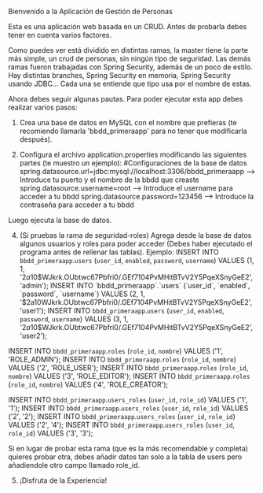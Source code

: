 Bienvenido a la Aplicación de Gestión de Personas

Esta es una aplicación web basada en un CRUD.
Antes de probarla debes tener en cuenta varios factores.

Como puedes ver está dividido en distintas ramas, la master tiene la parte más simple, un crud de personas, sin ningún tipo de seguridad.
Las demás ramas fueron trabajadas con Spring Security, además de un poco de estilo.
Hay distintas branches, Spring Security en memoria, Spring Security usando JDBC... Cada una se entiende que tipo usa por el nombre de estas.

Ahora debes seguir algunas pautas.
Para poder ejecutar esta app debes realizar varios pasos:

1. Crea una base de datos en MySQL con el nombre que prefieras (te recomiendo llamarla 'bbdd_primeraapp' para no tener que modificarla después).
  
2. Configura el archivo application.properties modificando las siguientes partes (te muestro un ejemplo):
#Configuraciones de la base de datos
spring.datasource.url=jdbc:mysql://localhost:3306/bbdd_primeraapp  --> Introduce tu puerto y el nombre de la bbdd que creaste
spring.datasource.username=root --> Introduce el username para acceder a tu bbdd
spring.datasource.password=123456 --> Introduce la contraseña para acceder a tu bbdd

Luego ejecuta la base de datos.

4. (Si pruebas la rama de seguridad-roles) Agrega desde la base de datos algunos usuarios y roles para poder acceder (Debes haber ejecutado el programa antes de rellenar las tablas).
Ejemplo:
INSERT INTO `bbdd_primeraapp`.`users` (`user_id`, `enabled`, `password`, `username`) VALUES (1, 1, '$2a$10$WJkrk.OUbtwc67Pbfri0/.GEf7104PvMHitBTvV2Y5PqeXSnyGeE2', 'admin');
INSERT INTO `bbdd_primeraapp`.`users` (`user_id`, `enabled`, `password`, `username`) VALUES (2, 1, '$2a$10$WJkrk.OUbtwc67Pbfri0/.GEf7104PvMHitBTvV2Y5PqeXSnyGeE2', 'user1');
INSERT INTO `bbdd_primeraapp`.`users` (`user_id`, `enabled`, `password`, `username`) VALUES (3, 1, '$2a$10$WJkrk.OUbtwc67Pbfri0/.GEf7104PvMHitBTvV2Y5PqeXSnyGeE2', 'user2');
      
INSERT INTO `bbdd_primeraapp`.`roles` (`role_id`, `nombre`) VALUES ('1', 'ROLE_ADMIN');
INSERT INTO `bbdd_primeraapp`.`roles` (`role_id`, `nombre`) VALUES ('2', 'ROLE_USER');
INSERT INTO `bbdd_primeraapp`.`roles` (`role_id`, `nombre`) VALUES ('3', 'ROLE_EDITOR');
INSERT INTO `bbdd_primeraapp`.`roles` (`role_id`, `nombre`) VALUES ('4', 'ROLE_CREATOR');

INSERT INTO `bbdd_primeraapp`.`users_roles` (`user_id`, `role_id`) VALUES ('1', '1');
INSERT INTO `bbdd_primeraapp`.`users_roles` (`user_id`, `role_id`) VALUES ('2', '2');
INSERT INTO `bbdd_primeraapp`.`users_roles` (`user_id`, `role_id`) VALUES ('2', '4');
INSERT INTO `bbdd_primeraapp`.`users_roles` (`user_id`, `role_id`) VALUES ('3', '3');

Si en lugar de probar esta rama (que es la más recomendable y completa) quieres probar otra, debes añadir datos tan solo a la tabla de users pero añadiendole otro campo llamado role_id.

5. ¡Disfruta de la Experiencia!
